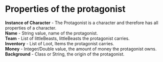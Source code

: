 # Properties of the protagonist

**Instance of Character** - The Protagonist is a character and therefore has all properties of a character.  
**Name** - String value, name of the protagonist.  
**Team** - List of littleBeasts, littleBeasts the protagonist carries.  
**Inventory** - List of Loot, Items the protagonist carries.  
**Money** - Integer/Double value, the amount of money the protagonist owns.  
**Background** - Class or String, the origin of the protagonist.  
